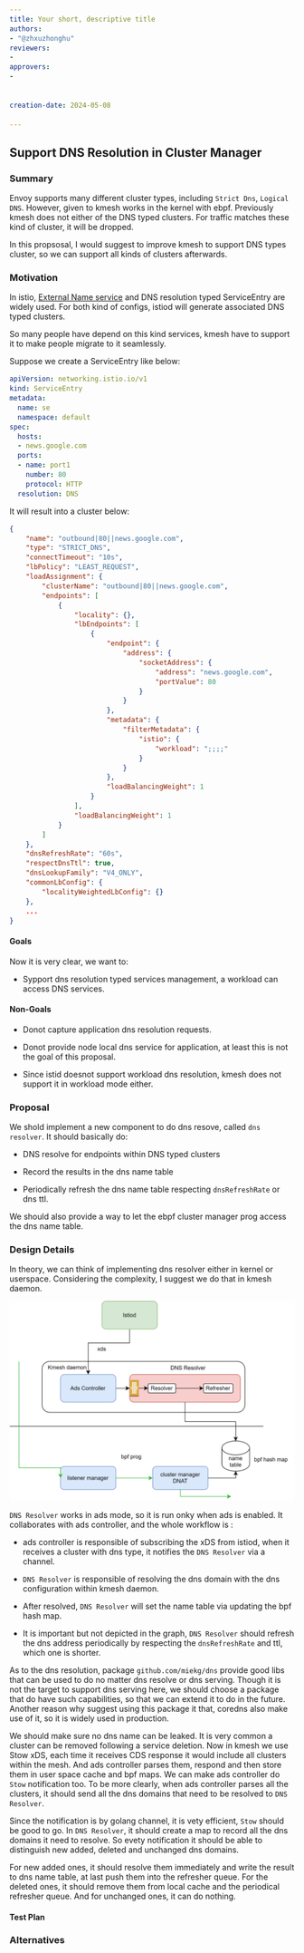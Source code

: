 ```yaml
---
title: Your short, descriptive title
authors:
- "@zhxuzhonghu"
reviewers:
- 
approvers:
- 


creation-date: 2024-05-08

---
```


## Support DNS Resolution in Cluster Manager

<!--
This is the title of your KEP. Keep it short, simple, and descriptive. A good
title can help communicate what the KEP is and should be considered as part of
any review.
-->

### Summary

<!--
This section is incredibly important for producing high-quality, user-focused
documentation such as release notes or a development roadmap.
A good summary is probably at least a paragraph in length.
-->

Envoy supports many different cluster types, including `Strict Dns`, `Logical DNS`. However, given to kmesh works in the kernel with ebpf. Previously kmesh does not either of the DNS typed clusters. For traffic matches these kind of cluster, it will be dropped. 

In this propsosal, I would suggest to improve kmesh to support DNS types cluster, so we can support all kinds of clusters afterwards.


### Motivation

<!--
This section is for explicitly listing the motivation, goals, and non-goals of
this KEP.  Describe why the change is important and the benefits to users.
-->

In istio, [External Name service](https://kubernetes.io/docs/concepts/services-networking/service/#externalname) and DNS resolution typed ServiceEntry are widely used. For both kind of configs, istiod will generate associated DNS typed clusters.

So many people have depend on this kind services, kmesh have to support it to make people migrate to it seamlessly.

Suppose we create a ServiceEntry like below:

```yaml
apiVersion: networking.istio.io/v1
kind: ServiceEntry
metadata:
  name: se
  namespace: default
spec:
  hosts:
  - news.google.com
  ports:
  - name: port1
    number: 80
    protocol: HTTP
  resolution: DNS
```

It will result into a cluster below:

```json
{
    "name": "outbound|80||news.google.com",
    "type": "STRICT_DNS",
    "connectTimeout": "10s",
    "lbPolicy": "LEAST_REQUEST",
    "loadAssignment": {
        "clusterName": "outbound|80||news.google.com",
        "endpoints": [
            {
                "locality": {},
                "lbEndpoints": [
                    {
                        "endpoint": {
                            "address": {
                                "socketAddress": {
                                    "address": "news.google.com",
                                    "portValue": 80
                                }
                            }
                        },
                        "metadata": {
                            "filterMetadata": {
                                "istio": {
                                    "workload": ";;;;"
                                }
                            }
                        },
                        "loadBalancingWeight": 1
                    }
                ],
                "loadBalancingWeight": 1
            }
        ]
    },
    "dnsRefreshRate": "60s",
    "respectDnsTtl": true,
    "dnsLookupFamily": "V4_ONLY",
    "commonLbConfig": {
        "localityWeightedLbConfig": {}
    },
    ...
}
```


#### Goals

<!--
List the specific goals of the KEP. What is it trying to achieve? How will we
know that this has succeeded?
-->

Now it is very clear, we want to:

- Sypport dns resolution typed services management, a workload can access DNS services.



#### Non-Goals

<!--
What is out of scope for this KEP? Listing non-goals helps to focus discussion
and make progress.
-->

- Donot capture application dns resolution requests.

- Donot provide node local dns service for application, at least this is not the goal of this proposal. 

- Since istid doesnot support workload dns resolution, kmesh does not support it in workload mode either. 


### Proposal

<!--
This is where we get down to the specifics of what the proposal actually is.
This should have enough detail that reviewers can understand exactly what
you're proposing, but should not include things like API designs or
implementation. What is the desired outcome and how do we measure success?.
The "Design Details" section below is for the real
nitty-gritty.
-->

We shold implement a new component to do dns resove, called `dns resolver`. It should basically do:

- DNS resolve for endpoints within DNS typed clusters

- Record the results in the dns name table

- Periodically refresh the dns name table respecting `dnsRefreshRate` or dns ttl.

We should also provide a way to let the ebpf cluster manager prog access the dns name table.


### Design Details

<!--
This section should contain enough information that the specifics of your
change are understandable. This may include API specs (though not always
required) or even code snippets. If there's any ambiguity about HOW your
proposal will be implemented, this is the place to discuss them.
-->

In theory, we can think of implementing dns resolver either in kernel or userspace. Considering the complexity, I suggest we do that in kmesh daemon.

![DNS Resolver Arch](./pics/dns-resolver.svg)

`DNS Resolver` works in ads mode, so it is run onky when ads is enabled. It collaborates with ads controller, and the whole workflow is :

- ads controller is responsible of subscribing the xDS from istiod, when it receives a cluster with dns type, it notifies the `DNS Resolver` via a channel.

- `DNS Resolver` is responsible of resolving the dns domain with the dns configuration within kmesh daemon.

- After resolved, `DNS Resolver` will set the name table via updating the bpf hash map.

- It is important but not depicted in the graph, `DNS Resolver` should refresh the dns address periodically by respecting the `dnsRefreshRate` and ttl, which one is shorter.


As to the dns resolution, package `github.com/miekg/dns` provide good libs that can be used to do no matter dns resolve or dns serving. Though it is not the target to support dns serving here, we should choose a package that do have such capabilities, so that we can extend it to do in the future. Another reason why suggest using this package it that, coredns also make use of it, so it is widely used in production. 

We should make sure no dns name can be leaked. It is very common a cluster can be removed following a service deletion. Now in kmesh we use Stow xDS, each time it receives CDS response it would include all clusters within the mesh. And ads controller parses them, respond and then store them in user space cache and bpf maps. We can make ads controller do `Stow` notification too. To be more clearly, when ads controller parses all the clusters, it should send all the dns domains that need to be resolved to `DNS Resolver`.

Since the notification is by golang channel, it is vety efficient, `Stow` should be good to go. In `DNS Resolver`, it should create a map to record all the dns domains it need to resolve. So evety notification it should be able to distinguish new added, deleted and unchanged dns domains. 

For new added ones, it should resolve them immediately and write the result to dns name table, at last push them into the refresher queue. For the deleted ones, it should remove them from local cache and the periodical refresher queue. And for unchanged ones, it can do nothing.


#### Test Plan

<!--
**Note:** *Not required until targeted at a release.*
Consider the following in developing a test plan for this enhancement:
- Will there be e2e and integration tests, in addition to unit tests?
- How will it be tested in isolation vs with other components?
No need to outline all test cases, just the general strategy. Anything
that would count as tricky in the implementation, and anything particularly
challenging to test, should be called out.
-->

### Alternatives

<!--
What other approaches did you consider, and why did you rule them out? These do
not need to be as detailed as the proposal, but should include enough
information to express the idea and why it was not acceptable.
-->

<!--
Note: This is a simplified version of kubernetes enhancement proposal template.
https://github.com/kubernetes/enhancements/tree/3317d4cb548c396a430d1c1ac6625226018adf6a/keps/NNNN-kep-template
-->